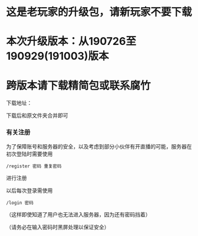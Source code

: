 # 这是老玩家的升级包，请新玩家不要下载

# 本次升级版本：从190726至190929(191003)版本

# 跨版本请下载精简包或联系腐竹

下载地址：</Address>

下载后和原文件夹合并即可

### 有关注册

为了保障账号和服务器的安全，以及考虑到部分小伙伴有开直播的可能，服务器在初次登陆时需要使用

`/register 密码 重复密码 `

进行注册

以后每次登录需使用

`/login 密码`

（这样即使知道了用户也无法进入服务器，因为还有密码挡着）

（请务必在输入密码时黑屏处理以保证安全）

